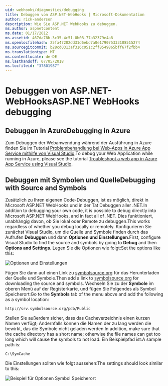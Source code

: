 ```yaml
---
uid: webhooks/diagnostics/debugging
title: Debuggen von ASP.NET-WebHooks | Microsoft-Dokumentation
author: rick-anderson
description: Wie Sie ASP.NET WebHooks zu debuggen.
ms.author: aspnetcontent
ms.date: 01/17/2012
ms.assetid: 467da78b-3c35-4c51-8b08-77a32379e4a8
ms.openlocfilehash: 25fa47202dd31d6ebd7a0e179075333108515274
ms.sourcegitcommit: b28cd0313af316c051c2ff8549865bff67f2fbb4
ms.translationtype: MT
ms.contentlocale: de-DE
ms.lasthandoff: 07/05/2018
ms.locfileid: "37801987"
---
```

# <a name="aspnet-webhooks-debugging"></a><span data-ttu-id="def8d-103">Debuggen von ASP.NET-WebHooks</span><span class="sxs-lookup"><span data-stu-id="def8d-103">ASP.NET WebHooks debugging</span></span>  

## <a name="debugging-in-azure"></a><span data-ttu-id="def8d-104">Debuggen in Azure</span><span class="sxs-lookup"><span data-stu-id="def8d-104">Debugging in Azure</span></span>

<span data-ttu-id="def8d-105">Zum Debuggen der Webanwendung während der Ausführung in Azure finden Sie im Tutorial [Problembehandlung bei Web-Apps in Azure App Service mithilfe von Visual Studio](https://azure.microsoft.com/documentation/articles/web-sites-dotnet-troubleshoot-visual-studio/#webserverlogs).</span><span class="sxs-lookup"><span data-stu-id="def8d-105">To debug your Web Application while running in Azure, please see the tutorial [Troubleshoot a web app in Azure App Service using Visual Studio](https://azure.microsoft.com/documentation/articles/web-sites-dotnet-troubleshoot-visual-studio/#webserverlogs).</span></span>

## <a name="debugging-with-source-and-symbols"></a><span data-ttu-id="def8d-106">Debuggen mit Symbolen und Quelle</span><span class="sxs-lookup"><span data-stu-id="def8d-106">Debugging with Source and Symbols</span></span>

<span data-ttu-id="def8d-107">Zusätzlich zu Ihren eigenen Code-Debuggen, ist es möglich, direkt in Microsoft ASP.NET WebHooks und in der Tat Debuggen aller .NET.</span><span class="sxs-lookup"><span data-stu-id="def8d-107">In addition to debugging your own code, it is possible to debug directly into Microsoft ASP.NET WebHooks, and in fact all of .NET.</span></span> <span data-ttu-id="def8d-108">Dies funktioniert, unabhängig davon, ob Sie lokal oder Remote zu debuggen.</span><span class="sxs-lookup"><span data-stu-id="def8d-108">This works regardless of whether you debug locally or remotely.</span></span> <span data-ttu-id="def8d-109">Konfigurieren Sie zunächst Visual Studio, um die Quelle und Symbole finden durch das Aufrufen **Debuggen** und dann **Optionen und Einstellungen**.</span><span class="sxs-lookup"><span data-stu-id="def8d-109">First, configure Visual Studio to find the source and symbols by going to **Debug** and then **Options and Settings**.</span></span> <span data-ttu-id="def8d-110">Legen Sie die Optionen wie folgt:</span><span class="sxs-lookup"><span data-stu-id="def8d-110">Set the options like this:</span></span>

![Optionen und Einstellungen](_static/SourceSymbols.png)

<span data-ttu-id="def8d-112">Fügen Sie dann auf einen Link zu [symbolsource.org](http://symbolsource.org) für das Herunterladen der Quelle und Symbole.</span><span class="sxs-lookup"><span data-stu-id="def8d-112">Then add a link to [symbolsource.org](http://symbolsource.org) for downloading the source and symbols.</span></span> <span data-ttu-id="def8d-113">Wechseln Sie zu der **Symbole** im oberen Menü auf der Registerkarte, und fügen Sie Folgendes als Symbol Speicherort:</span><span class="sxs-lookup"><span data-stu-id="def8d-113">Go to the **Symbols** tab of the menu above and add the following as a symbol location:</span></span>

```
http://srv.symbolsource.org/pdb/Public
```

<span data-ttu-id="def8d-114">Stellen Sie außerdem sicher, dass das Cacheverzeichnis einen kurzen Namen verfügt; Andernfalls können die Namen der zu lang werden die bewirkt, das die Symbole nicht geladen werden.</span><span class="sxs-lookup"><span data-stu-id="def8d-114">In addition, make sure that the cache directory has a short name; otherwise the file names can get too long which will cause the symbols to not load.</span></span> <span data-ttu-id="def8d-115">Ein Beispielpfad ist:</span><span class="sxs-lookup"><span data-stu-id="def8d-115">A sample path is:</span></span>

```
C:\SymCache
```

<span data-ttu-id="def8d-116">Die Einstellungen sollten wie folgt aussehen:</span><span class="sxs-lookup"><span data-stu-id="def8d-116">The settings should look similar to this:</span></span>

![Beispiel für Optionen Symbol Speicherort](_static/SymSource.png)
